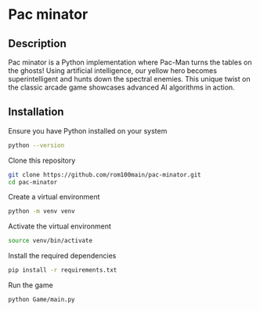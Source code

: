 # Pac minator

## Description

Pac minator is a Python implementation where Pac-Man turns the tables on the ghosts! Using artificial intelligence, our yellow hero becomes superintelligent and hunts down the spectral enemies. This unique twist on the classic arcade game showcases advanced AI algorithms in action.

## Installation

Ensure you have Python installed on your system
```bash
python --version
```

Clone this repository
```bash
git clone https://github.com/rom100main/pac-minator.git
cd pac-minator
```

Create a virtual environment
```bash
python -m venv venv
```

Activate the virtual environment
```bash
source venv/bin/activate
```

Install the required dependencies
```bash
pip install -r requirements.txt
```

Run the game
```bash
python Game/main.py
```
